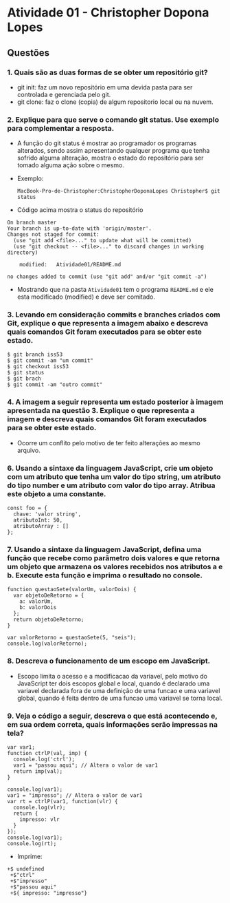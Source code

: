# Atividade 01 - Christopher Dopona Lopes

## Questões

### 1. Quais são as duas formas de se obter um repositório git?

- git init: faz um novo repositório em uma devida pasta para ser controlada e gerenciada pelo git.
- git clone: faz o clone (copia) de algum repositorio local ou na nuvem.

### 2. Explique para que serve o comando git status. Use exemplo para complementar a resposta.

- A função do git status é mostrar ao programador os programas alterados, sendo assim apresentando qualquer programa que tenha sofrido alguma alteração, mostra o estado do repositório para ser tomado alguma ação sobre o mesmo.

- Exemplo:

  ```
  MacBook-Pro-de-Christopher:ChristopherDoponaLopes Christopher$ git status
  ```
- Código acima mostra o status do repositório

```
On branch master
Your branch is up-to-date with 'origin/master'.
Changes not staged for commit:
  (use "git add <file>..." to update what will be committed)
  (use "git checkout -- <file>..." to discard changes in working directory)

	modified:   Atividade01/README.md

no changes added to commit (use "git add" and/or "git commit -a")
```
- Mostrando que na pasta ```Atividade01``` tem o programa ```README.md``` e ele esta modificado (modified) e deve ser comitado.


### 3. Levando em consideração commits e branches criados com Git, explique o que representa a imagem abaixo e descreva quais comandos Git foram executados para se obter este estado.

```
$ git branch iss53
$ git commit -am "um commit"
$ git checkout iss53
$ git status
$ git brach
$ git commit -am "outro commit"
```


### 4. A imagem a seguir representa um estado posterior à imagem apresentada na questão 3. Explique o que representa a imagem e descreva quais comandos Git foram executados para se obter este estado.

- Ocorre um conflito pelo motivo de ter feito alterações ao mesmo arquivo.


### 6. Usando a sintaxe da linguagem JavaScript, crie um objeto com um atributo que tenha um valor do tipo string, um atributo do tipo number e um atributo com valor do tipo array. Atribua este objeto a uma constante.

```
const foo = {
  chave: 'valor string',
  atributoInt: 50,
  atributoArray : []
};
```

### 7. Usando a sintaxe da linguagem JavaScript, defina uma função que recebe como parâmetro dois valores e que retorna um objeto que armazena os valores recebidos nos atributos a e b. Execute esta função e imprima o resultado no console.

```
function questaoSete(valorUm, valorDois) {
  var objetoDeRetorno = {
    a: valorUm,
    b: valorDois
  };
  return objetoDeRetorno;
}

var valorRetorno = questaoSete(5, "seis");
console.log(valorRetorno);
```

### 8. Descreva o funcionamento de um escopo em JavaScript.

- Escopo limita o acesso e a modificacao da variavel, pelo motivo do JavaScript ter dois escopos global e local, quando é declarado uma variavel declarada fora de uma definição de uma funcao e uma variavel global, quando é feita dentro de uma funcao uma variavel se torna local.


### 9. Veja o código a seguir, descreva o que está acontecendo e, em sua ordem correta, quais informações serão impressas na tela?

```
var var1;
function ctrlP(val, imp) {
  console.log('ctrl');
  var1 = "passou aqui"; // Altera o valor de var1
  return imp(val);
}

console.log(var1);
var1 = "impresso"; // Altera o valor de var1
var rt = ctrlP(var1, function(vlr) {
  console.log(vlr);
  return {
    impresso: vlr
  }
});
console.log(var1);
console.log(rt);
```

- Imprime:
```
+$ undefined
 +$"ctrl"
 +$"impresso"
 +$"passou aqui"
 +${ impresso: "impresso"}
```
